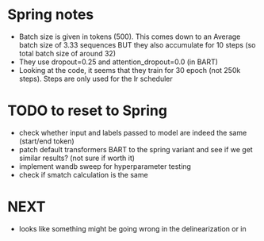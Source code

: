 # Spring notes
- Batch size is given in tokens (500). This comes down to an Average batch size of 3.33 sequences BUT they also accumulate for 10 steps (so total batch size of around 32)
- They use dropout=0.25 and attention_dropout=0.0 (in BART)
- Looking at the code, it seems that they train for 30 epoch (not 250k steps). Steps are only used for the lr scheduler

# TODO to reset to Spring
- check whether input and labels passed to model are indeed the same (start/end token)
- patch default transformers BART to the spring variant and see if we get similar results? (not sure if worth it)
- implement wandb sweep for hyperparameter testing
- check if smatch calculation is the same

# NEXT
- looks like something might be going wrong in the delinearization or in 
